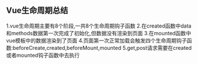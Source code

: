 ## Vue生命周期总结
1.vue生命周期主要有8个阶段,一共8个生命周期钩子函数
2.在created函数中data和methods数据第一次完成了初始化,但数据没有渲染到页面
3.在mounted函数中vue模板中的数据渲染到了页面
4.页面第一次正常加载会触发四个生命周期钩子函数:beforeCreate,created,beforeMount,mounted
5.get,post请求需要在created或者mounted钩子函数中去执行
